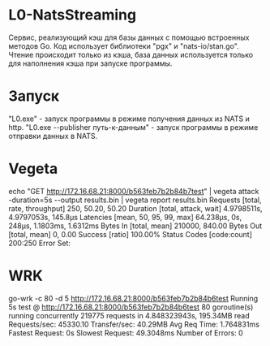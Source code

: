 # L0-NatsStreaming

Сервис, реализующий кэш для базы данных с помощью встроенных методов Go.
Код использует библиотеки "pgx" и "nats-io/stan.go". 
Чтение происходит только из кэша, база данных используется только для наполнения кэша при запуске программы.

# Запуск
"L0.exe" - запуск программы в режиме получения данных из NATS и http.
"L0.exe --publisher путь-к-данным" - запуск программы в режиме отправки данных в NATS.

# Vegeta
echo "GET http://172.16.68.21:8000/b563feb7b2b84b7test" | vegeta attack -duration=5s --output results.bin | vegeta report results.bin
Requests      [total, rate, throughput]  250, 50.20, 50.20
Duration      [total, attack, wait]      4.9798511s, 4.9797053s, 145.8µs
Latencies     [mean, 50, 95, 99, max]    64.238µs, 0s, 248µs, 1.1803ms, 1.6312ms
Bytes In      [total, mean]              210000, 840.00
Bytes Out     [total, mean]              0, 0.00
Success       [ratio]                    100.00%
Status Codes  [code:count]               200:250
Error Set:

# WRK
go-wrk -c 80 -d 5 http://172.16.68.21:8000/b563feb7b2b84b6test
Running 5s test @ http://172.16.68.21:8000/b563feb7b2b84b6test
  80 goroutine(s) running concurrently
219775 requests in 4.848323943s, 195.34MB read
Requests/sec:           45330.10
Transfer/sec:           40.29MB
Avg Req Time:           1.764831ms
Fastest Request:        0s
Slowest Request:        49.3048ms
Number of Errors:       0 
